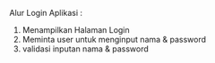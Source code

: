 Alur Login Aplikasi :

1. Menampilkan Halaman Login
2. Meminta user untuk menginput nama & password
3. validasi inputan nama & password
